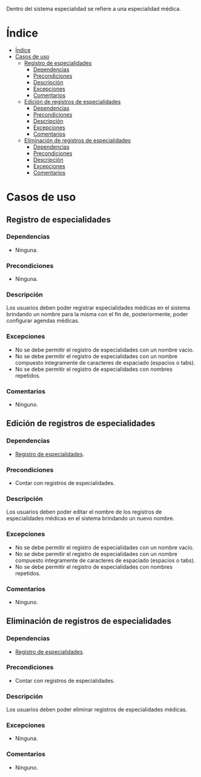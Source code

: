 Dentro del sistema especialidad se refiere a una especialidad médica.

# Índice
- [Índice](#índice)
- [Casos de uso](#casos-de-uso)
  - [Registro de especialidades](#registro-de-especialidades)
    - [Dependencias](#dependencias)
    - [Precondiciones](#precondiciones)
    - [Descripción](#descripción)
    - [Excepciones](#excepciones)
    - [Comentarios](#comentarios)
  - [Edición de registros de especialidades](#edición-de-registros-de-especialidades)
    - [Dependencias](#dependencias-1)
    - [Precondiciones](#precondiciones-1)
    - [Descripción](#descripción-1)
    - [Excepciones](#excepciones-1)
    - [Comentarios](#comentarios-1)
  - [Eliminación de registros de especialidades](#eliminación-de-registros-de-especialidades)
    - [Dependencias](#dependencias-2)
    - [Precondiciones](#precondiciones-2)
    - [Descripción](#descripción-2)
    - [Excepciones](#excepciones-2)
    - [Comentarios](#comentarios-2)

# Casos de uso

## Registro de especialidades

### Dependencias

- Ninguna.

### Precondiciones

- Ninguna.

### Descripción

Los usuarios deben poder registrar especialidades médicas en el sistema
brindando un nombre para la misma con el fin de, posteriormente, poder
configurar agendas médicas.

### Excepciones

- No se debe permitir el registro de especialidades con un nombre vacío.
- No se debe permitir el registro de especialidades con un nombre compuesto
integramente de caracteres de espaciado (espacios o tabs).
- No se debe permitir el registro de especialidades con nombres repetidos.

### Comentarios

- Ninguno.

## Edición de registros de especialidades

### Dependencias

- [Registro de especialidades](#registro-de-especialidades).

### Precondiciones

- Contar con registros de especialidades.

### Descripción

Los usuarios deben poder editar el nombre de los registros de especialidades
médicas en el sistema brindando un nuevo nombre.

### Excepciones

- No se debe permitir el registro de especialidades con un nombre vacío.
- No se debe permitir el registro de especialidades con un nombre compuesto
integramente de caracteres de espaciado (espacios o tabs).
- No se debe permitir el registro de especialidades con nombres repetidos.

### Comentarios

- Ninguno.

## Eliminación de registros de especialidades

### Dependencias

- [Registro de especialidades](#registro-de-especialidades).

### Precondiciones

- Contar con registros de especialidades.

### Descripción

Los usuarios deben poder eliminar registros de especialidades médicas.

### Excepciones

- Ninguna.

### Comentarios

- Ninguno.
